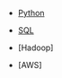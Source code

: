* [Python](https://github.com/yangshiteng/StatQuest-Study-Notes/blob/main/Notes/Python%20Learning.md)

* [SQL](https://github.com/yangshiteng/StatQuest-Study-Notes/blob/main/Notes/SQL.md)

* [Hadoop]

* [AWS]
